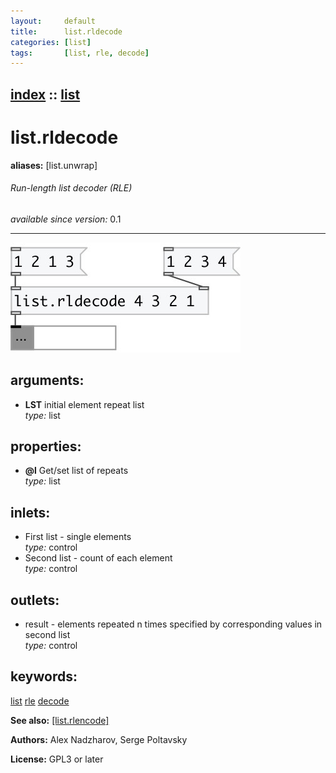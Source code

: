 ```yaml
---
layout:     default
title:      list.rldecode
categories: [list]
tags:       [list, rle, decode]
---
```

[index](index.html) :: [list](category_list.html)
---

# list.rldecode
**aliases:** [list.unwrap]


###### Run-length list decoder (RLE)

*available since version:* 0.1

---




[![example](../examples/img/list.rldecode.jpg)](../examples/pd/list.rldecode.pd)



## arguments:

* **LST**
initial element repeat list<br>
_type:_ list<br>





## properties:

* **@l** 
Get/set list of repeats<br>
_type:_ list<br>



## inlets:

* First list - single elements<br>
_type:_ control
* Second list - count of each element<br>
_type:_ control



## outlets:

* result - elements repeated n times specified by corresponding values in second list<br>
_type:_ control



## keywords:

[list](keywords/list.html)
[rle](keywords/rle.html)
[decode](keywords/decode.html)



**See also:**
[\[list.rlencode\]](list.rlencode.html)




**Authors:** Alex Nadzharov, Serge Poltavsky




**License:** GPL3 or later





